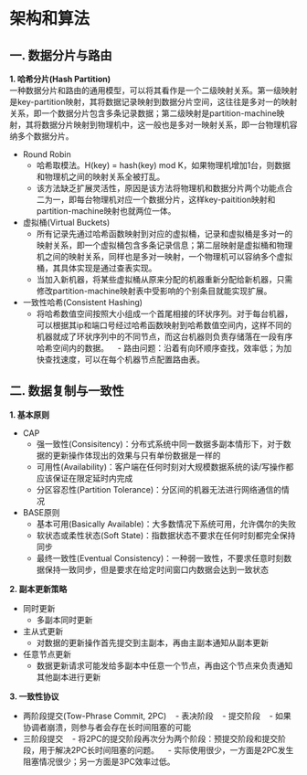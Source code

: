# 架构和算法
## 一. 数据分片与路由
**1. 哈希分片(Hash Partition)**    
一种数据分片和路由的通用模型，可以将其看作是一个二级映射关系。第一级映射是key-partition映射，其将数据记录映射到数据分片空间，这往往是多对一的映射关系，即一个数据分片包含多条记录数据；第二级映射是partition-machine映射，其将数据分片映射到物理机中，这一般也是多对一映射关系，即一台物理机容纳多个数据分片。  
+ Round Robin
    - 哈希取模法。H(key) = hash(key) mod K，如果物理机增加1台，则数据和物理机之间的映射关系全被打乱。
    - 该方法缺乏扩展灵活性，原因是该方法将物理机和数据分片两个功能点合二为一，即每台物理机对应一个数据分片，这样key-paitition映射和partition-machine映射也就两位一体。
+ 虚拟桶(Virtual Buckets)
    - 所有记录先通过哈希函数映射到对应的虚拟桶，记录和虚拟桶是多对一的映射关系，即一个虚拟桶包含多条记录信息；第二层映射是虚拟桶和物理机之间的映射关系，同样也是多对一映射，一个物理机可以容纳多个虚拟桶，其具体实现是通过查表实现。
    - 当加入新机器，将某些虚拟桶从原来分配的机器重新分配给新机器，只需修改partition-machine映射表中受影响的个别条目就能实现扩展。
+ 一致性哈希(Consistent Hashing)
    - 将哈希数值空间按照大小组成一个首尾相接的环状序列。对于每台机器，可以根据其ip和端口号经过哈希函数映射到哈希数值空间内，这样不同的机器就成了环状序列中的不同节点，而这台机器则负责存储落在一段有序哈希空间内的数据。
    - 路由问题：沿着有向环顺序查找，效率低；为加快查找速度，可以在每个机器节点配置路由表。
## 二. 数据复制与一致性
**1. 基本原则**    
+ CAP
    - 强一致性(Consisitency)：分布式系统中同一数据多副本情形下，对于数据的更新操作体现出的效果与只有单份数据是一样的
    - 可用性(Availability)：客户端在任何时刻对大规模数据系统的读/写操作都应该保证在限定延时内完成
    - 分区容忍性(Partition Tolerance)：分区间的机器无法进行网络通信的情况
+ BASE原则
    - 基本可用(Basically Available)：大多数情况下系统可用，允许偶尔的失败
    - 软状态或柔性状态(Soft State)：指数据状态不要求在任何时刻都完全保持同步
    - 最终一致性(Eventual Consistency)：一种弱一致性，不要求任意时刻数据保持一致同步，但是要求在给定时间窗口内数据会达到一致状态
    
**2. 副本更新策略**    
+ 同时更新
    - 多副本同时更新
+ 主从式更新
    - 对数据的更新操作首先提交到主副本，再由主副本通知从副本更新
+ 任意节点更新
    - 数据更新请求可能发给多副本中任意一个节点，再由这个节点来负责通知其他副本进行更新  

**3. 一致性协议**    
+ 两阶段提交(Tow-Phrase Commit, 2PC)
    - 表决阶段
    - 提交阶段
    - 如果协调者崩溃，则参与者会存在长时间阻塞的可能
+ 三阶段提交
    - 将2PC的提交阶段再次分为两个阶段：预提交阶段和提交阶段，用于解决2PC长时间阻塞的问题。
    - 实际使用很少，一方面是2PC发生阻塞情况很少；另一方面是3PC效率过低。
